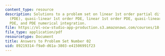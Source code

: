 ```yaml
---
content_type: resource
description: Solutions to a problem set on linear 1st order partial differential equations
  (PDE), quasi-linear 1st order PDE, linear 1st order PDE, quasi-linear 1st order
  PDE, and PDE numerical integration.
file: https://ol-ocw-studio-app-production.s3.amazonaws.com/courses/18-306-advanced-partial-differential-equations-with-applications-fall-2009/89219314f9a0d61a3803e41506991f23_MIT18_306f09_sol_pset_02_09.pdf
file_type: application/pdf
resourcetype: Document
title: Answers to Problem Set Number 02
uid: 89219314-f9a0-d61a-3803-e41506991f23
---
```

